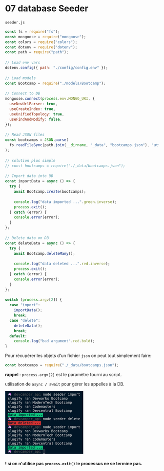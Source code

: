 # 07 database Seeder

`seeder.js`

```js
const fs = require("fs");
const mongoose = require("mongoose");
const colors = require("colors");
const dotenv = require("dotenv");
const path = require("path");

// Load env vars
dotenv.config({ path: "./config/config.env" });

// Load models
const Bootcamp = require("./models/Bootcamp");

// Connect to DB
mongoose.connect(process.env.MONGO_URI, {
  useNewUrlParser: true,
  useCreateIndex: true,
  useUnifiedTopology: true,
  useFindAndModify: false,
});

// Read JSON files
const bootcamps = JSON.parse(
  fs.readFileSync(path.join(__dirname, "_data", "bootcamps.json"), "utf8")
);

// solution plus simple
// const bootcamps = require("./_data/bootcamps.json");

// Import data into DB
const importData = async () => {
  try {
    await Bootcamp.create(bootcamps);

    console.log("data imported ...".green.inverse);
    process.exit();
  } catch (error) {
    console.error(error);
  }
};

// Delete data on DB
const deleteData = async () => {
  try {
    await Bootcamp.deleteMany();

    console.log("data deleted ...".red.inverse);
    process.exit();
  } catch (error) {
    console.error(error);
  }
};

switch (process.argv[2]) {
  case "import":
    importData();
    break;
  case "delete":
    deleteData();
    break;
  default:
    console.log("bad argument".red.bold);
}
```

Pour récupérer les objets d'un fichier `json` on peut tout simplement faire:

```js
const bootcamps = require("./_data/bootcamps.json");
```

**rappel** : `process.argv[2]` est le paramètre fourni au script.

utilisation de `async / await` pour gérer les appelles à la DB.

<img src="assets/Screenshot2020-05-11at11.22.49.png" alt="Screenshot 2020-05-11 at 11.22.49" style="zoom:25%;" />

#### ! si on n'utilise pas `process.exit()` le processus ne se termine pas.
